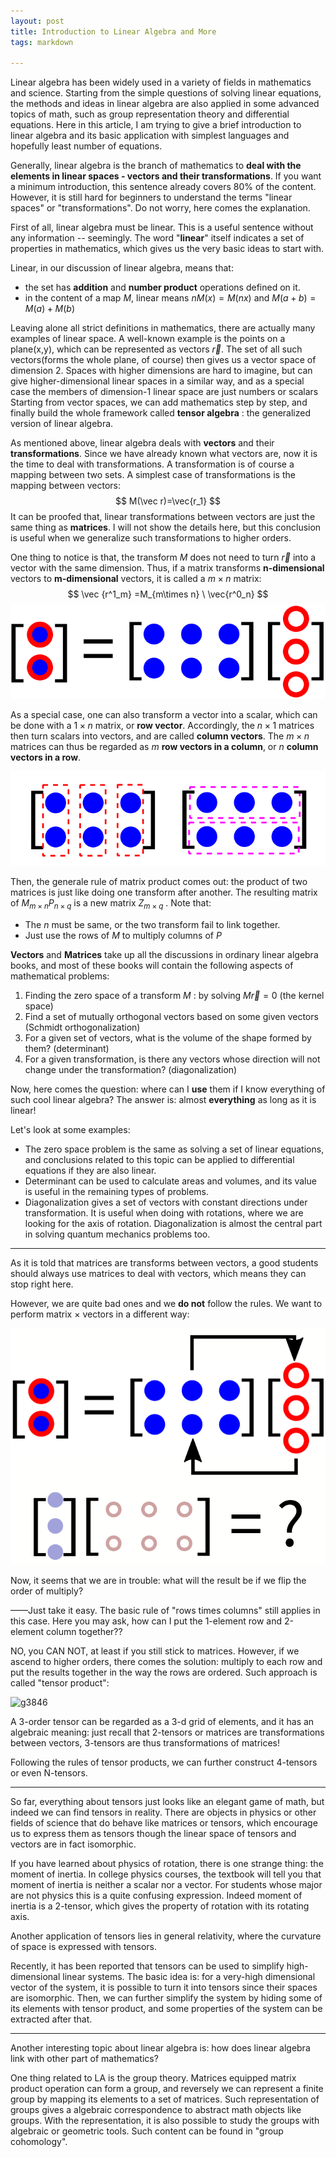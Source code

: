 ```yaml
---
layout: post
title: Introduction to Linear Algebra and More
tags: markdown

---
```


Linear algebra has been widely used in a variety of fields in mathematics and science. Starting from the simple questions of solving linear equations, the methods and ideas in linear algebra are also applied in some advanced topics of math, such as group representation theory and differential equations. Here in this article, I am trying to give a brief introduction to linear algebra and its basic application with simplest languages and hopefully least number of equations.

<!--more-->

Generally, linear algebra is the branch of mathematics to **deal with the elements in linear spaces - vectors and their transformations**.  If you want a minimum introduction, this sentence already covers 80% of the content. However, it is still hard for beginners to understand the terms "linear spaces" or "transformations". Do not worry, here comes the explanation.

First of all, linear algebra must be linear. This is a useful sentence without any information -- seemingly. The word "**linear**" itself indicates a set of properties in mathematics, which gives us the very basic ideas to start with. 

Linear, in our discussion of linear algebra, means that:

- the set has **addition** and **number product** operations defined on it. 
- in the content of a map $M$, linear means $nM(x)=M(nx)$ and $M(a+b)=M(a)+M(b)$

Leaving alone all strict definitions in mathematics, there are actually many examples of linear space.  A well-known example is the points on a plane(x,y), which can be represented as vectors $\vec{r}$. The set of all such vectors(forms the whole plane, of course) then gives us a vector space of dimension 2. Spaces with higher dimensions are hard to imagine, but can give higher-dimensional linear spaces in a similar way, and as a special case the members of dimension-1 linear space are just numbers or scalars Starting from vector spaces, we can add mathematics step by step, and finally build the whole framework called **tensor algebra** : the generalized version of linear algebra.

As mentioned above, linear algebra deals with **vectors** and their **transformations**. Since we have already known what vectors are, now it is the time to deal with transformations. A transformation is of course a mapping between two sets. A simplest case of transformations is the mapping between vectors:
$$
M(\vec r)=\vec{r_1}
$$
It can be proofed that, linear transformations between vectors are just the same thing as **matrices**. I will not show the details here, but this conclusion is useful when we generalize such transformations to higher orders. 

One thing to notice is that, the transform $M$ does not need to turn $\vec r$ into a vector with the same dimension. Thus, if a matrix transforms **n-dimensional** vectors to **m-dimensional** vectors, it is called a $m\times n$ matrix:
$$
\vec {r^1_m} =M_{m\times n} \ \vec{r^0_n}
$$
![g1033](https://raw.githubusercontent.com/LPICEA/lpicea.github.io/master/screenshots/g1033.png)

As a special case, one can also transform a vector into a scalar, which can be done with a $1\times n$ matrix, or **row vector**. Accordingly, the $n\times 1$ matrices then turn scalars into vectors, and are called **column vectors**. The $m\times n$ matrices can thus be regarded as $m$ **row vectors in a column**, or $n$ **column vectors in a row**.

![g1033](https://raw.githubusercontent.com/LPICEA/lpicea.github.io/master/screenshots/g1249.png)

Then, the generale rule of matrix product comes out: the product of two matrices is just like doing one transform after another. The resulting matrix of $M_{m\times n} P_{n\times q}$ is a new matrix $Z_{m\times q}$ . Note that:

- The $n$ must be same, or the two transform fail to link together.
- Just use the rows of $M$ to multiply columns of $P$

**Vectors** and **Matrices** take up all the discussions in ordinary linear algebra books, and most of these books will contain the following aspects of mathematical problems:

1. Finding the zero space of a transform $M$ : by solving $M \vec r =0$ (the kernel space)
2. Find a set of mutually orthogonal vectors based on some given vectors (Schmidt orthogonalization)
3. For a given set of vectors, what is the volume of the shape formed by them? (determinant)
4. For a given transformation, is there any vectors whose direction will not change under the transformation? (diagonalization)

Now, here comes the question: where can I **use** them if I know everything of such cool linear algebra? The answer is: almost **everything** as long as it is linear! 

Let's look at some examples:

- The zero space problem is the same as solving a set of linear equations, and conclusions related to this topic can be applied to differential equations if they are also linear.
- Determinant can be used to calculate areas and volumes, and its value is useful in the remaining types of problems.
- Diagonalization gives a set of vectors with constant directions under transformation. It is useful when doing with rotations, where we are looking for the axis of rotation. Diagonalization is almost the central part in solving quantum mechanics problems too. 

------

As it is told that matrices are transforms between vectors, a good students should always use matrices to deal with vectors, which means they can stop right here. 

However, we are quite bad ones and we **do not** follow the rules. We want to perform matrix $\times$ vectors in a different way:

![g1136](https://raw.githubusercontent.com/LPICEA/lpicea.github.io/master/screenshots/g1136.png)

Now, it seems that we are in trouble: what will the result be if we flip the order of multiply?

——Just take it easy. The basic rule of "rows times columns" still applies in this case. Here you may ask, how can I put the 1-element row and 2-element column together??

NO, you CAN NOT, at least if you still stick to matrices. However, if we ascend to higher orders, there comes the solution: multiply to each row and put the results together in the way the rows are ordered. Such approach is called "tensor product":

![g3846](/home/richard/g3846.png)

A 3-order tensor can be regarded as a 3-d grid of elements, and it has an algebraic meaning: just recall that 2-tensors or matrices are transformations between vectors, 3-tensors are thus transformations of matrices!

Following the rules of tensor products, we can further construct 4-tensors or even N-tensors. 

------

So far, everything about tensors just looks like an elegant game of math, but indeed we can find tensors in reality. There are objects in physics or other fields of science that do behave like matrices or tensors, which encourage us to express them as tensors though the linear space of tensors and vectors are in fact isomorphic.

If you have learned about physics of rotation, there is one strange thing: the moment of inertia. In college physics courses, the textbook will tell you that moment of inertia is neither a scalar nor a vector. For students whose major are not physics this is a quite confusing expression. Indeed moment of inertia is a 2-tensor, which gives the property of rotation with its rotating axis.

Another application of tensors lies in general relativity, where the curvature of space is expressed with tensors.

Recently, it has been reported that tensors can be used to simplify high-dimensional linear systems. The basic idea is: for a very-high dimensional vector of the system, it is possible to turn it into tensors since their spaces are isomorphic. Then, we can further simplify the system by hiding some of its elements with tensor product, and some properties of the system can be extracted after that.

---

Another interesting topic about linear algebra is: how does linear algebra link with other part of mathematics? 

One thing related to LA is the group theory. Matrices equipped matrix product operation can form a group, and reversely we can represent a finite group by mapping its elements to a set of matrices. Such representation of groups gives a algebraic correspondence to abstract math objects like groups. With the representation, it is also possible to study the groups with algebraic or geometric tools. Such content can be found in "group cohomology".
